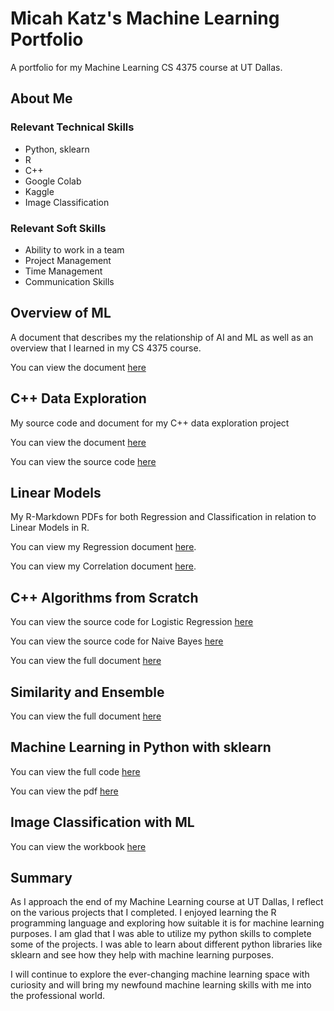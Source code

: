 # Micah Katz's Machine Learning Portfolio

A portfolio for my Machine Learning CS 4375 course at UT Dallas.

## About Me

### Relevant Technical Skills

-   Python, sklearn
-   R
-   C++
-   Google Colab
-   Kaggle
-   Image Classification

### Relevant Soft Skills

-   Ability to work in a team
-   Project Management
-   Time Management
-   Communication Skills

## Overview of ML

A document that describes my the relationship of AI and ML as well as an overview that I learned in my CS 4375 course.

You can view the document [here](ml-overview.pdf)

## C++ Data Exploration

My source code and document for my C++ data exploration project

You can view the document [here](Cpp-Data-Exploration.pdf)

You can view the source code [here](cpp-data-exploration.cpp)

## Linear Models

My R-Markdown PDFs for both Regression and Classification in relation to Linear Models in R.

You can view my Regression document [here](linear-models/regression.pdf).

You can view my Correlation document [here](linear-models/classification.pdf).

## C++ Algorithms from Scratch

You can view the source code for Logistic Regression [here](cpp-from-scratch/logistic-regression.cpp)

You can view the source code for Naive Bayes [here](cpp-from-scratch/naive-bayes.cpp)

You can view the full document [here](cpp-from-scratch/cpp-from-scratch.pdf)

## Similarity and Ensemble

You can view the full document [here](similarity-and-ensemble/part5.pdf)

## Machine Learning in Python with sklearn

You can view the full code [here](ml-with-sklearn/main.py)

You can view the pdf [here](ml-with-sklearn/mjk180006-asg-sklearn.pdf)

## Image Classification with ML

You can view the workbook [here](image-classification-dl/colab-workbook-classification.pdf)

## Summary

As I approach the end of my Machine Learning course at UT Dallas, I reflect on the various projects that I completed. I enjoyed learning the R programming language and exploring how suitable it is for machine learning purposes. I am glad that I was able to utilize my python skills to complete some of the projects. I was able to learn about different python libraries like sklearn and see how they help with machine learning purposes.

I will continue to explore the ever-changing machine learning space with curiosity and will bring my newfound machine learning skills with me into the professional world.
